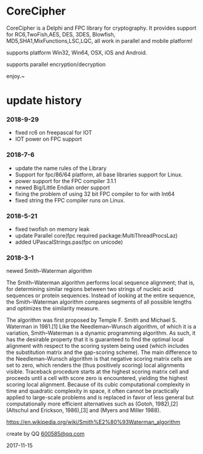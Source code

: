 # CoreCipher

CoreCipher is a Delphi and FPC library for cryptography.  It provides support for RC6,TwoFish,AES, DES, 3DES, Blowfish, MD5,SHA1,MixFunctions,LSC,LQC, all work in parallel and mobile platform!

supports platform Win32, Win64, OSX, iOS and Android.

supports parallel encryption/decryption


enjoy.~

# update history

### 2018-9-29

- fixed rc6 on freepascal for IOT
- IOT power on FPC support 

### 2018-7-6

- update the name rules of the Library
- Support for fpc/86/64 platform, all base libraries support for Linux.
- power support for the FPC compiler 3.1.1
- newed Big/Little Endian order support
- fixing the problem of using 32 bit FPC compiler to for with Int64
- fixed string the FPC compiler runs on Linux.

### 2018-5-21

- fixed twofish on memory leak
- update Parallel core(fpc required package:MultiThreadProcsLaz)
- added UPascalStrings.pas(fpc on unicode)


### 2018-3-1

newed Smith–Waterman algorithm

The Smith–Waterman algorithm performs local sequence alignment; that is, for determining similar regions between two strings of nucleic acid sequences or protein sequences. Instead of looking at the entire sequence, the Smith–Waterman algorithm compares segments of all possible lengths and optimizes the similarity measure.

The algorithm was first proposed by Temple F. Smith and Michael S. Waterman in 1981.[1] Like the Needleman–Wunsch algorithm, of which it is a variation, Smith–Waterman is a dynamic programming algorithm. As such, it has the desirable property that it is guaranteed to find the optimal local alignment with respect to the scoring system being used (which includes the substitution matrix and the gap-scoring scheme). The main difference to the Needleman–Wunsch algorithm is that negative scoring matrix cells are set to zero, which renders the (thus positively scoring) local alignments visible. Traceback procedure starts at the highest scoring matrix cell and proceeds until a cell with score zero is encountered, yielding the highest scoring local alignment. Because of its cubic computational complexity in time and quadratic complexity in space, it often cannot be practically applied to large-scale problems and is replaced in favor of less general but computationally more efficient alternatives such as (Gotoh, 1982),[2] (Altschul and Erickson, 1986),[3] and (Myers and Miller 1988).

https://en.wikipedia.org/wiki/Smith%E2%80%93Waterman_algorithm


create by QQ 600585@qq.com

2017-11-15
